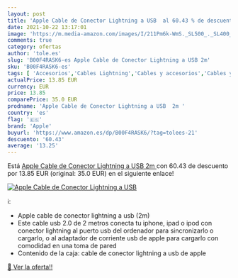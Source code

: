 ```yaml
---
layout: post
title: 'Apple Cable de Conector Lightning a USB  al 60.43 % de descuento'
date: 2021-10-22 13:17:01
image: 'https://m.media-amazon.com/images/I/211Pm6k-WmS._SL500_._SL400_.jpg'
comments: true
category: ofertas
author: 'tole.es'
slug: 'B00F4RASK6-es Apple Cable de Conector Lightning a USB 2m'
sku: 'B00F4RASK6-es'
tags: [ 'Accesorios','Cables Lightning','Cables y accesorios','Cables y conectores','Informática','apple', ]
actualPrice: 13.85 EUR
currency: EUR
price: 13.85
comparePrice: 35.0 EUR
prodname: 'Apple Cable de Conector Lightning a USB  2m '
country: 'es'
flag: '🇪🇸'
brand: 'Apple'
buyurl: 'https://www.amazon.es/dp/B00F4RASK6/?tag=tolees-21'
descuento: '60.43'
average: '13.25'
---
```


Está [Apple Cable de Conector Lightning a USB  2m ](https://www.amazon.es/dp/B00F4RASK6/?tag=tolees-21) con 60.43 de descuento por 13.85 EUR (original: 35.0 EUR) en el siguiente enlace!

[![Apple Cable de Conector Lightning a USB ](https://m.media-amazon.com/images/I/211Pm6k-WmS._SL500_._SL400_.jpg)](https://www.amazon.es/dp/B00F4RASK6/?tag=tolees-21)

ℹ️:

- Apple cable de conector lightning a usb (2m)
- Este cable usb 2.0 de 2 metros conecta tu iphone, ipad o ipod con conector lightning al puerto usb del ordenador para sincronizarlo o cargarlo, o al adaptador de corriente usb de apple para cargarlo con comodidad en una toma de pared
- Contenido de la caja: cable de conector lightning a usb de apple

[🛒 Ver la oferta!!](https://www.amazon.es/dp/B00F4RASK6/?tag=tolees-21)
